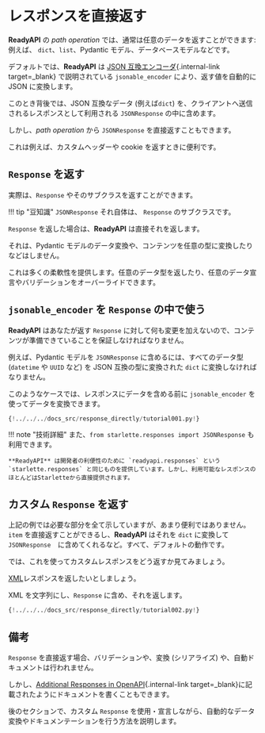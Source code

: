 # レスポンスを直接返す

**ReadyAPI** の _path operation_ では、通常は任意のデータを返すことができます: 例えば、 `dict`、`list`、Pydantic モデル、データベースモデルなどです。

デフォルトでは、**ReadyAPI** は [JSON 互換エンコーダ](../tutorial/encoder.md){.internal-link target=\_blank} で説明されている `jsonable_encoder` により、返す値を自動的に JSON に変換します。

このとき背後では、JSON 互換なデータ (例えば`dict`) を、クライアントへ送信されるレスポンスとして利用される `JSONResponse` の中に含めます。

しかし、_path operation_ から `JSONResponse` を直接返すこともできます。

これは例えば、カスタムヘッダーや cookie を返すときに便利です。

## `Response` を返す

実際は、`Response` やそのサブクラスを返すことができます。

!!! tip "豆知識"
`JSONResponse` それ自体は、 `Response` のサブクラスです。

`Response` を返した場合は、**ReadyAPI** は直接それを返します。

それは、Pydantic モデルのデータ変換や、コンテンツを任意の型に変換したりなどはしません。

これは多くの柔軟性を提供します。任意のデータ型を返したり、任意のデータ宣言やバリデーションをオーバーライドできます。

## `jsonable_encoder` を `Response` の中で使う

**ReadyAPI** はあなたが返す `Response` に対して何も変更を加えないので、コンテンツが準備できていることを保証しなければなりません。

例えば、Pydantic モデルを `JSONResponse` に含めるには、すべてのデータ型 (`datetime` や `UUID` など) を JSON 互換の型に変換された `dict` に変換しなければなりません。

このようなケースでは、レスポンスにデータを含める前に `jsonable_encoder` を使ってデータを変換できます。

```Python hl_lines="6-7  21-22"
{!../../../docs_src/response_directly/tutorial001.py!}
```

!!! note "技術詳細"
また、`from starlette.responses import JSONResponse` も利用できます。

    **ReadyAPI** は開発者の利便性のために `readyapi.responses` という `starlette.responses` と同じものを提供しています。しかし、利用可能なレスポンスのほとんどはStarletteから直接提供されます。

## カスタム `Response` を返す

上記の例では必要な部分を全て示していますが、あまり便利ではありません。`item` を直接返すことができるし、**ReadyAPI** はそれを `dict` に変換して `JSONResponse`　に含めてくれるなど。すべて、デフォルトの動作です。

では、これを使ってカスタムレスポンスをどう返すか見てみましょう。

<a href="https://en.wikipedia.org/wiki/XML" class="external-link" target="_blank">XML</a>レスポンスを返したいとしましょう。

XML を文字列にし、`Response` に含め、それを返します。

```Python hl_lines="1  18"
{!../../../docs_src/response_directly/tutorial002.py!}
```

## 備考

`Response` を直接返す場合、バリデーションや、変換 (シリアライズ) や、自動ドキュメントは行われません。

しかし、[Additional Responses in OpenAPI](additional-responses.md){.internal-link target=\_blank}に記載されたようにドキュメントを書くこともできます。

後のセクションで、カスタム `Response` を使用・宣言しながら、自動的なデータ変換やドキュメンテーションを行う方法を説明します。
